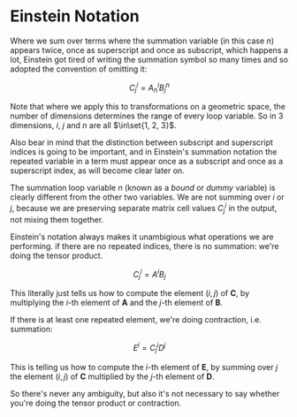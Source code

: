 # Einstein Notation

Where we sum over terms where the summation variable (in this case $n$) appears twice, once as superscript and once as subscript, which happens a lot, Einstein got tired of writing the summation symbol so many times and so adopted the convention of omitting it:

$$C^i_j = A^i_nB^n_j$$

Note that where we apply this to transformations on a geometric space, the number of dimensions determines the range of every loop variable. So in 3 dimensions, $i$, $j$ and $n$ are all $\in\set{1, 2, 3}$.

Also bear in mind that the distinction between subscript and superscript indices is going to be important, and in Einstein's summation notation the repeated variable in a term must appear once as a subscript and once as a superscript index, as will become clear later on.

The summation loop variable $n$ (known as a _bound_ or _dummy_ variable) is clearly different from the other two variables. We are not summing over $i$ or $j$, because we are preserving separate matrix cell values $C^i_j$ in the output, not mixing them together.

Einstein's notation always makes it unambigious what operations we are performing. if there are no repeated indices, there is no summation: we're doing the tensor product.

$$C^i_j = A^iB_{j}$$

This literally just tells us how to compute the element $(i, j)$ of $\boldsymbol{C}$, by multiplying the $i$-th element of $\boldsymbol{A}$ and the $j$-th element of $\boldsymbol{B}$.

If there is at least one repeated element, we're doing contraction, i.e. summation:

$$E^i = C^i_jD^j$$

This is telling us how to compute the $i$-th element of $\boldsymbol{E}$, by summing over $j$ the element $(i, j)$ of $\boldsymbol{C}$ multiplied by the $j$-th element of $\boldsymbol{D}$.

So there's never any ambiguity, but also it's not necessary to say whether you're doing the tensor product or contraction.
